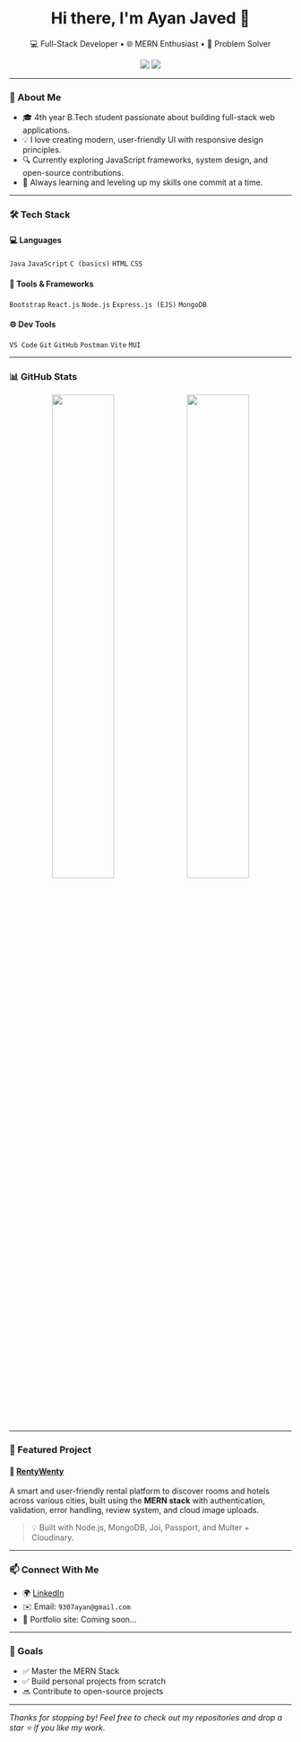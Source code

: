 <h1 align="center">Hi there, I'm Ayan Javed 👋</h1>

<p align="center">
  💻 Full-Stack Developer • 🌐 MERN Enthusiast • 🧠 Problem Solver  
</p>

<p align="center">
  <a href="https://github.com/AyanJaved"><img src="https://img.shields.io/github/followers/AyanJaved?label=Follow&style=social" /></a>
  <a href="https://rentywenty.onrender.com/"><img src="https://img.shields.io/badge/Live%20App-RentyWenty-blueviolet?style=flat-square&logo=render" /></a>
</p>

---

### 🚀 About Me

- 🎓 4th year B.Tech student passionate about building full-stack web applications.
- 💡 I love creating modern, user-friendly UI with responsive design principles.
- 🔍 Currently exploring JavaScript frameworks, system design, and open-source contributions.
- 🌱 Always learning and leveling up my skills one commit at a time.

---

### 🛠️ Tech Stack

#### 💻 Languages
`Java` `JavaScript` `C (basics)` `HTML` `CSS`

#### 🧰 Tools & Frameworks
`Bootstrap` `React.js` `Node.js` `Express.js (EJS)` `MongoDB`

#### ⚙️ Dev Tools
`VS Code` `Git` `GitHub` `Postman` `Vite` `MUI`

---

### 📊 GitHub Stats

<p align="center">
  <img src="https://github-readme-stats.vercel.app/api?username=AyanJaved&show_icons=true&theme=radical" width="47%" />
  <img src="https://github-readme-stats.vercel.app/api/top-langs/?username=AyanJaved&layout=compact&theme=radical" width="47%" />
</p>

---

### 🌟 Featured Project

#### 🔗 [RentyWenty](https://rentywenty.onrender.com/)

A smart and user-friendly rental platform to discover rooms and hotels across various cities, built using the **MERN stack** with authentication, validation, error handling, review system, and cloud image uploads.

> 💡 Built with Node.js, MongoDB, Joi, Passport, and Multer + Cloudinary.

---

### 📫 Connect With Me

- 🌍 [LinkedIn](www.linkedin.com/in/ayan-javed) 
- ✉️ Email: `9307ayan@gmail.com`
- 📁 Portfolio site: Coming soon...

---

### 📌 Goals

- ✅ Master the MERN Stack
- ✅ Build personal projects from scratch
- 🔜 Contribute to open-source projects


---

_Thanks for stopping by! Feel free to check out my repositories and drop a star ⭐ if you like my work._
